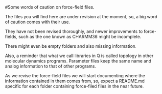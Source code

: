 #Some words of caution on force-field files.

The files you will  find here are under revision at the moment, so, a
big word of caution comes with their use.

They  have  not been  revised  thoroughly,  and newer  improvements  to
force-fields, such as the one known as CHARMM36 might be incomplete. 

There might even be empty folders and also missing information.

Also, a reminder  that what we call libraries in  Q is called topology
in other  molecular dynamics programs.  Parameter files keep  the same
name and analog information to that of other programs.

As we  revise the force-field  files we will start  documenting where
the information contained  in them comes from, so,  expect a README.md
specific  for each  folder containing  force-filed files  in the  near
future.


